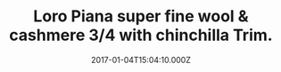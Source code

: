 ---
title: Loro Piana super fine wool & cashmere 3/4 with chinchilla Trim.
date: 2017-01-04T15:04:10.000Z
price: 0
sales_price: 
categories: ["Coat"]
image: ["/img/uploads/2017/01/DSC08177.jpg"]
---